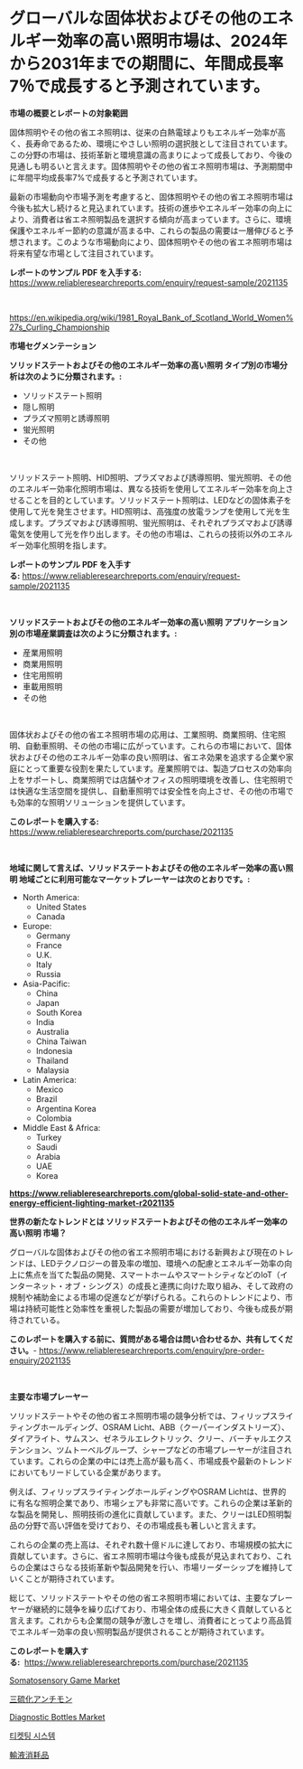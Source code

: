<p><h1>グローバルな固体状およびその他のエネルギー効率の高い照明市場は、2024年から2031年までの期間に、年間成長率7％で成長すると予測されています。</h1></p><p><strong>市場の概要とレポートの対象範囲</strong></p>
<p><p>固体照明やその他の省エネ照明は、従来の白熱電球よりもエネルギー効率が高く、長寿命であるため、環境にやさしい照明の選択肢として注目されています。この分野の市場は、技術革新と環境意識の高まりによって成長しており、今後の見通しも明るいと言えます。固体照明やその他の省エネ照明市場は、予測期間中に年間平均成長率7%で成長すると予測されています。</p><p>最新の市場動向や市場予測を考慮すると、固体照明やその他の省エネ照明市場は今後も拡大し続けると見込まれています。技術の進歩やエネルギー効率の向上により、消費者は省エネ照明製品を選択する傾向が高まっています。さらに、環境保護やエネルギー節約の意識が高まる中、これらの製品の需要は一層伸びると予想されます。このような市場動向により、固体照明やその他の省エネ照明市場は将来有望な市場として注目されています。</p></p>
<p><strong>レポートのサンプル PDF を入手する:</strong> <a href="https://www.reliableresearchreports.com/enquiry/request-sample/2021135">https://www.reliableresearchreports.com/enquiry/request-sample/2021135</a></p>
<p>&nbsp;</p>
<p><a href="https://en.wikipedia.org/wiki/1981_Royal_Bank_of_Scotland_World_Women%27s_Curling_Championship">https://en.wikipedia.org/wiki/1981_Royal_Bank_of_Scotland_World_Women%27s_Curling_Championship</a></p>
<p><strong>市場セグメンテーション</strong></p>
<p><strong>ソリッドステートおよびその他のエネルギー効率の高い照明 タイプ別の市場分析は次のように分類されます。:</strong></p>
<p><ul><li>ソリッドステート照明</li><li>隠し照明</li><li>プラズマ照明と誘導照明</li><li>蛍光照明</li><li>その他</li></ul></p>
<p>&nbsp;</p>
<p><p>ソリッドステート照明、HID照明、プラズマおよび誘導照明、蛍光照明、その他のエネルギー効率化照明市場は、異なる技術を使用してエネルギー効率を向上させることを目的としています。ソリッドステート照明は、LEDなどの固体素子を使用して光を発生させます。HID照明は、高強度の放電ランプを使用して光を生成します。プラズマおよび誘導照明、蛍光照明は、それぞれプラズマおよび誘導電気を使用して光を作り出します。その他の市場は、これらの技術以外のエネルギー効率化照明を指します。</p></p>
<p><strong>レポートのサンプル PDF を入手する:</strong>&nbsp;<a href="https://www.reliableresearchreports.com/enquiry/request-sample/2021135">https://www.reliableresearchreports.com/enquiry/request-sample/2021135</a></p>
<p>&nbsp;</p>
<p><strong> ソリッドステートおよびその他のエネルギー効率の高い照明 アプリケーション別の市場産業調査は次のように分類されます。:</strong></p>
<p><ul><li>産業用照明</li><li>商業用照明</li><li>住宅用照明</li><li>車載用照明</li><li>その他</li></ul></p>
<p>&nbsp;</p>
<p><p>固体状およびその他の省エネ照明市場の応用は、工業照明、商業照明、住宅照明、自動車照明、その他の市場に広がっています。これらの市場において、固体状およびその他のエネルギー効率の良い照明は、省エネ効果を追求する企業や家庭にとって重要な役割を果たしています。産業照明では、製造プロセスの効率向上をサポートし、商業照明では店舗やオフィスの照明環境を改善し、住宅照明では快適な生活空間を提供し、自動車照明では安全性を向上させ、その他の市場でも効率的な照明ソリューションを提供しています。</p></p>
<p><strong>このレポートを購入する:</strong>&nbsp; <a href="https://www.reliableresearchreports.com/purchase/2021135">https://www.reliableresearchreports.com/purchase/2021135</a></p>
<p>&nbsp;</p>
<p><strong>地域に関して言えば、ソリッドステートおよびその他のエネルギー効率の高い照明 地域ごとに利用可能なマーケットプレーヤーは次のとおりです。:</strong></p>
<p><ul>
    <li>
        North America:
        <ul>
            <li>United States</li>
            <li>Canada</li>
        </ul>
    </li>
    <li>
        Europe:
        <ul>
            <li>Germany</li>
            <li>France</li>
            <li>U.K.</li>
            <li>Italy</li>
            <li>Russia</li>
        </ul>
    </li>
    <li>
        Asia-Pacific:
        <ul>
            <li>China</li>
            <li>Japan</li>
            <li>South Korea</li>
            <li>India</li>
            <li>Australia</li>
            <li>China Taiwan</li>
            <li>Indonesia</li>
            <li>Thailand</li>
            <li>Malaysia</li>
        </ul>
    </li>
    <li>
        Latin America:
        <ul>
            <li>Mexico</li>
            <li>Brazil</li>
            <li>Argentina Korea</li>
            <li>Colombia</li>
        </ul>
    </li>
    <li>
        Middle East & Africa:
        <ul>
            <li>Turkey</li>
            <li>Saudi</li>
            <li>Arabia</li>
            <li>UAE</li>
            <li>Korea</li>
        </ul>
    </li>
    </ul></p>
<p><strong><a href="https://www.reliableresearchreports.com/global-solid-state-and-other-energy-efficient-lighting-market-r2021135">https://www.reliableresearchreports.com/global-solid-state-and-other-energy-efficient-lighting-market-r2021135</a></strong>&nbsp;</p>
<p><strong>世界の新たなトレンドとは ソリッドステートおよびその他のエネルギー効率の高い照明 市場？</strong></p>
<p><p>グローバルな固体およびその他の省エネ照明市場における新興および現在のトレンドは、LEDテクノロジーの普及率の増加、環境への配慮とエネルギー効率の向上に焦点を当てた製品の開発、スマートホームやスマートシティなどのIoT（インターネット・オブ・シングス）の成長と連携に向けた取り組み、そして政府の規制や補助金による市場の促進などが挙げられる。これらのトレンドにより、市場は持続可能性と効率性を重視した製品の需要が増加しており、今後も成長が期待されている。</p></p>
<p><strong>このレポートを購入する前に、質問がある場合は問い合わせるか、共有してください。</strong>- <a href="https://www.reliableresearchreports.com/enquiry/pre-order-enquiry/2021135">https://www.reliableresearchreports.com/enquiry/pre-order-enquiry/2021135</a></p>
<p>&nbsp;</p>
<p><strong>主要な市場プレーヤー</strong></p>
<p><p>ソリッドステートやその他の省エネ照明市場の競争分析では、フィリップスライティングホールディング、OSRAM Licht、ABB（クーパーインダストリーズ）、ダイアライト、サムスン、ゼネラルエレクトリック、クリー、バーチャルエクステンション、ツムトーベルグループ、シャープなどの市場プレーヤーが注目されています。これらの企業の中には売上高が最も高く、市場成長や最新のトレンドにおいてもリードしている企業があります。</p><p>例えば、フィリップスライティングホールディングやOSRAM Lichtは、世界的に有名な照明企業であり、市場シェアも非常に高いです。これらの企業は革新的な製品を開発し、照明技術の進化に貢献しています。また、クリーはLED照明製品の分野で高い評価を受けており、その市場成長も著しいと言えます。</p><p>これらの企業の売上高は、それぞれ数十億ドルに達しており、市場規模の拡大に貢献しています。さらに、省エネ照明市場は今後も成長が見込まれており、これらの企業はさらなる技術革新や製品開発を行い、市場リーダーシップを維持していくことが期待されています。</p><p>総じて、ソリッドステートやその他の省エネ照明市場においては、主要なプレーヤーが継続的に競争を繰り広げており、市場全体の成長に大きく貢献していると言えます。これからも企業間の競争が激しさを増し、消費者にとってより高品質でエネルギー効率の良い照明製品が提供されることが期待されています。</p></p>
<p><strong>このレポートを購入する:</strong>&nbsp;&nbsp;<a href="https://www.reliableresearchreports.com/purchase/2021135">https://www.reliableresearchreports.com/purchase/2021135</a></p>
<p><p><a href="https://issuu.com/reportprime-2/docs/somatosensory-game-market-size-2030.pptx">Somatosensory Game Market</a></p><p><a href="https://medium.com/@abdielkilback/%E3%82%B0%E3%83%AD%E3%83%BC%E3%83%90%E3%83%AB%E3%82%A2%E3%83%B3%E3%83%81%E3%83%A2%E3%83%B3%E4%B8%89%E7%A1%AB%E5%8C%96%E7%89%A9%E5%B8%82%E5%A0%B4%E5%8B%95%E5%90%91-2024%E5%B9%B4-2031%E5%B9%B4-%E3%81%AB%E3%81%8A%E3%81%91%E3%82%8B%E6%88%A6%E7%95%A5%E7%9A%84%E6%B4%9E%E5%AF%9F%E3%82%92137%E3%83%9A%E3%83%BC%E3%82%B8%E3%81%A7%E7%B6%B2%E7%BE%85-711d28923701">三硫化アンチモン</a></p><p><a href="https://issuu.com/reportprime-2/docs/diagnostic-bottles-market-size-2030.pptx">Diagnostic Bottles Market</a></p><p><a href="https://medium.com/@constantinvon/%ED%8B%B0%EC%BC%93-%EC%8B%9C%EC%8A%A4%ED%85%9C-%EC%8B%9C%EC%9E%A5-%EB%8F%99%ED%96%A5-%EB%B0%8F-%EB%B6%84%EC%84%9D-%EB%AF%B8%EB%9E%98-%EC%84%B1%EC%9E%A5-%EA%B8%B0%ED%9A%8C%EC%99%80-%EB%8F%84%EC%A0%84-2024-2031-44300f4f7384">티켓팅 시스템</a></p><p><a href="https://medium.com/@addyserr7687/%E6%AC%A1%E3%81%AE%E6%96%87%E7%AB%A0%E3%82%92%E6%97%A5%E6%9C%AC%E8%AA%9E%E3%81%AB%E7%BF%BB%E8%A8%B3%E3%81%97%E3%81%A6%E3%81%8F%E3%81%A0%E3%81%95%E3%81%84-2024%E5%B9%B4%E3%81%8B%E3%82%892031%E5%B9%B4%E3%81%BE%E3%81%A7%E3%81%AE%E6%9C%9F%E9%96%93%E3%81%AB%E4%BA%88%E6%B8%AC%E3%81%95%E3%82%8C%E3%82%8B%E5%9C%B0%E5%9F%9F%E5%88%A5%E3%81%AE%E8%A6%8B%E9%80%9A%E3%81%97-%E7%AB%B6%E4%BA%89%E6%88%A6%E7%95%A5%E3%82%92%E5%90%AB%E3%82%80-%E3%82%B0%E3%83%AD%E3%83%BC%E3%83%90%E3%83%AB-%E3%82%A4%E3%83%B3%E3%83%95%E3%83%A5%E3%83%BC%E3%82%B8%E3%83%A7%E3%83%B3%E6%B6%88%E8%80%97%E5%93%81%E5%B8%82%E5%A0%B4%E3%81%AE%E5%B8%82%E5%A0%B4%E8%A6%8F%E6%A8%A1%E3%81%A8%E5%B8%82%E5%A0%B4%E5%8B%95%E5%90%91%E5%88%86%E6%9E%90-502265dfa34b">輸液消耗品</a></p></p>